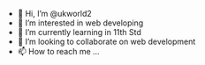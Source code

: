 - 👋 Hi, I’m @ukworld2
- 👀 I’m interested in web developing
- 🌱 I’m currently learning in 11th Std
- 💞️ I’m looking to collaborate on web development
- 📫 How to reach me ...

<!---
ukworld2/ukworld2 is a ✨ special ✨ repository because its `README.md` (this file) appears on your GitHub profile.
You can click the Preview link to take a look at your changes.
--->
